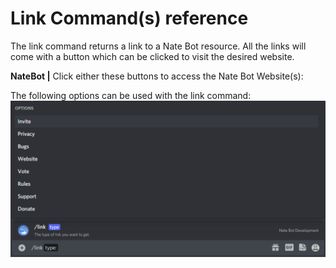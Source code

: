 # Link Command(s) reference

The link command returns a link to a Nate Bot resource. All the links will come with a button which can be clicked to visit the desired website.

<DiscordMessages>
    <DiscordMessage profile="bot">
        <template #interactions>
			<DiscordInteraction
				profile="user"
				:command="true"
			>link</DiscordInteraction>
		</template>
		<b>NateBot |</b> Click either these buttons to access the Nate Bot Website(s):
		<template #actions>
			<DiscordButtons>
				<DiscordButton type="link" url="https://natebot.xyz/">🌐 Website</DiscordButton>
				<DiscordButton type="link" url="/">📚 Support</DiscordButton>
			</DiscordButtons>
		</template>
    </DiscordMessage>
</DiscordMessages>

The following options can be used with the link command:
![Link Command Options](./images/linkcommandoptions.png)